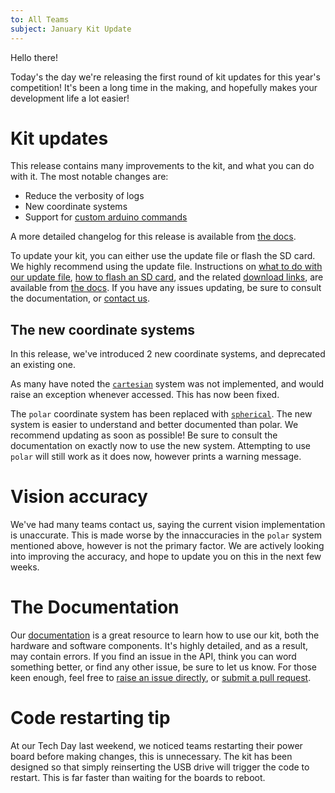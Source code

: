 ```yaml
---
to: All Teams
subject: January Kit Update
---
```


Hello there!

Today's the day we're releasing the first round of kit updates for this year's competition! It's been a long time in the making, and hopefully makes your development life a lot easier!

# Kit updates
This release contains many improvements to the kit, and what you can do with it. The most notable changes are:
- Reduce the verbosity of logs
- New coordinate systems
- Support for [custom arduino commands](https://docs.sourcebots.co.uk/api/servo-assembly/arduino-commands/)

A more detailed changelog for this release is available from [the docs](https://docs.sourcebots.co.uk/updates/jan-2018/).

To update your kit, you can either use the update file or flash the SD card. We highly recommend using the update file. Instructions on [what to do with our update file](https://docs.sourcebots.co.uk/kit/pi/update-file/), [how to flash an SD card](https://docs.sourcebots.co.uk/kit/pi/sd-card/), and the related [download links](https://docs.sourcebots.co.uk/updates/jan-2018/), are available from [the docs](https://docs.sourcebots.co.uk/kit/pi/#updating-your-pi). If you have any issues updating, be sure to consult the documentation, or [contact us](techsupport@sourcebots.co.uk).

## The new coordinate systems
In this release, we've introduced 2 new coordinate systems, and deprecated an existing one.

As many have noted the [`cartesian`](https://docs.sourcebots.co.uk/api/vision/coordinates/#cartesian-coordinates) system was not implemented, and would raise an exception whenever accessed. This has now been fixed.
 
The `polar` coordinate system has been replaced with [`spherical`](https://docs.sourcebots.co.uk/api/vision/coordinates/#spherical-coordinates). The new system is easier to understand and better documented than polar. We recommend updating as soon as possible! Be sure to consult the documentation on exactly now to use the new system. Attempting to use `polar` will still work as it does now, however prints a warning message.
 
# Vision accuracy
We've had many teams contact us, saying the current vision implementation is unaccurate. This is made worse by the innaccuracies in the `polar` system mentioned above, however is not the primary factor. We are actively looking into improving the accuracy, and hope to update you on this in the next few weeks.

# The Documentation
Our [documentation](https://docs.sourcebots.co.uk) is a great resource to learn how to use our kit, both the hardware and software components. It's highly detailed, and as a result, may contain errors. If you find an issue in the API, think you can word something better, or find any other issue, be sure to let us know. For those keen enough, feel free to [raise an issue directly](https://github.com/sourcebots/docs/issues), or [submit a pull request](https://github.com/sourcebots/docs/pulls).

# Code restarting tip
At our Tech Day last weekend, we noticed teams restarting their power board before making changes, this is unnecessary. The kit has been designed so that simply reinserting the USB drive will trigger the code to restart. This is far faster than waiting for the boards to reboot.
 
